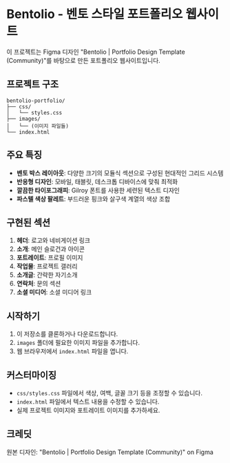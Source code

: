 # Bentolio - 벤토 스타일 포트폴리오 웹사이트

이 프로젝트는 Figma 디자인 "Bentolio | Portfolio Design Template (Community)"를 바탕으로 만든 포트폴리오 웹사이트입니다.

## 프로젝트 구조

```
bentolio-portfolio/
├── css/
│   └── styles.css
├── images/
│   └── (이미지 파일들)
└── index.html
```

## 주요 특징

- **벤토 박스 레이아웃**: 다양한 크기의 모듈식 섹션으로 구성된 현대적인 그리드 시스템
- **반응형 디자인**: 모바일, 태블릿, 데스크톱 디바이스에 맞춰 최적화
- **깔끔한 타이포그래피**: Gilroy 폰트를 사용한 세련된 텍스트 디자인
- **파스텔 색상 팔레트**: 부드러운 핑크와 살구색 계열의 색상 조합

## 구현된 섹션

1. **헤더**: 로고와 네비게이션 링크
2. **소개**: 메인 슬로건과 아이콘
3. **포트레이트**: 프로필 이미지
4. **작업물**: 프로젝트 갤러리
5. **소개글**: 간략한 자기소개
6. **연락처**: 문의 섹션
7. **소셜 미디어**: 소셜 미디어 링크

## 시작하기

1. 이 저장소를 클론하거나 다운로드합니다.
2. `images` 폴더에 필요한 이미지 파일을 추가합니다.
3. 웹 브라우저에서 `index.html` 파일을 엽니다.

## 커스터마이징

- `css/styles.css` 파일에서 색상, 여백, 글꼴 크기 등을 조정할 수 있습니다.
- `index.html` 파일에서 텍스트 내용을 수정할 수 있습니다.
- 실제 프로젝트 이미지와 포트레이트 이미지를 추가하세요.

## 크레딧

원본 디자인: "Bentolio | Portfolio Design Template (Community)" on Figma